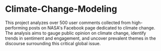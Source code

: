 # Climate-Change-Modeling
This project analyzes over 500 user comments collected from high-performing posts on NASA's Facebook page dedicated to climate change. The analysis aims to gauge public opinion on climate change, identify trends in sentiment and engagement, and uncover prevalent themes in the discourse surrounding this critical global issue.
